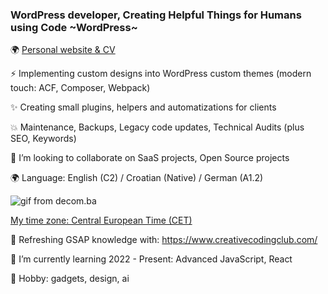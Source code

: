 ### WordPress developer, Creating Helpful Things for Humans using Code ~WordPress~


🌍 [Personal website & CV](https://aleksandarperisic.com/)

⚡ Implementing custom designs into WordPress custom themes (modern touch: ACF, Composer, Webpack)

✨ Creating small plugins, helpers and automatizations for clients

💥 Maintenance, Backups, Legacy code updates, Technical Audits (plus SEO, Keywords)

👯 I’m looking to collaborate on SaaS projects, Open Source projects

🌍 Language: English (C2) / Croatian (Native) / German (A1.2) 





![gif from decom.ba](https://github.com/apsolut/apsolut/blob/main/apsolut-space.gif?raw=true)

[My time zone: Central European Time (CET)](https://www.worldtimebuddy.com/?pl=1&lid=3191281,2825297,5419384,5128581&h=3191281&hf=1)

🤔 Refreshing GSAP knowledge with: https://www.creativecodingclub.com/

🌱 I’m currently learning 2022 - Present: Advanced JavaScript, React 

🔭 Hobby: gadgets, design, ai

<!--
**apsolut/apsolut** is a ✨ _special_ ✨ repository because its `README.md` (this file) appears on your GitHub profile.

Here are some ideas to get you started:

- 🔭 I’m currently working on ...
- 🌱 I’m currently learning ...
- 👯 I’m looking to collaborate on ...
- 🤔 I’m looking for help with ...
- 💬 Ask me about ...
- 📫 How to reach me: ...
- 😄 Pronouns: ...
- ⚡ Fun fact: ...
-->
